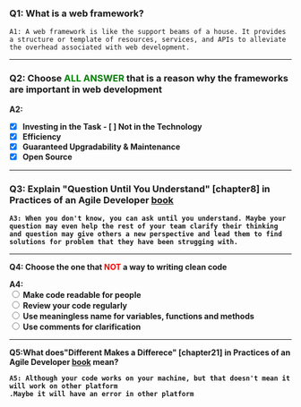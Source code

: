 ### Q1: What is a web framework?
```
A1: A web framework is like the support beams of a house. It provides a structure or template of resources, services, and APIs to alleviate the overhead associated with web development.
```
---
### Q2:  Choose  <strong><span style="color:green">ALL ANSWER</span><strong> that is a reason why the frameworks are important in web development

A2:

 * [X] Investing in the Task - [ ] Not in the Technology
 * [X] Efficiency
 * [X] Guaranteed Upgradability & Maintenance
 * [X]  Open Source

---

### Q3: Explain "Question Until You Understand" [chapter8] in Practices of an Agile Developer  <a href="https://github.com/mart0/Useful-materials---books-presentations-ant-etc./raw/master/Others/Practices%20of%20an%20Agile%20Developer.pdf" title="Practices of an Agile Developer, on Github">book</a> 
```
A3: When you don't know, you can ask until you understand. Maybe your question may even help the rest of your team clarify their thinking and question may give others a new perspective and lead them to find solutions for problem that they have been strugging with.
```
---

Q4: Choose the one that  <strong><span style="color:red">NOT</span><strong> a way to writing clean code

A4: <br>
<input type="radio" > Make code readable for people
<br>
<input type="radio" > Review your code regularly
<br>
<input type="radio"> Use meaningless name for variables, functions and methods
<br>
<input type="radio"> Use comments for clarification
<br>

---
Q5:What does"Different Makes a Differece" [chapter21] in Practices of an Agile Developer  <a href="https://github.com/mart0/Useful-materials---books-presentations-ant-etc./raw/master/Others/Practices%20of%20an%20Agile%20Developer.pdf" title="Practices of an Agile Developer, on Github">book</a>  mean?

```
A5: Although your code works on your machine, but that doesn't mean it will work on other platform
.Maybe it will have an error in other platform